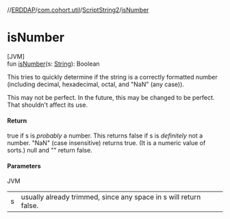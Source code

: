 //[ERDDAP](../../../index.md)/[com.cohort.util](../index.md)/[ScriptString2](index.md)/[isNumber](is-number.md)

# isNumber

[JVM]\
fun [isNumber](is-number.md)(s: [String](https://docs.oracle.com/en/java/javase/17/docs/api/java.base/java/lang/String.html)): Boolean

This tries to quickly determine if the string is a correctly formatted number (including decimal, hexadecimal, octal, and &quot;NaN&quot; (any case)). 

This may not be perfect. In the future, this may be changed to be perfect. That shouldn't affect its use.

#### Return

true if s is *probably* a number. This returns false if s is *definitely* not a number. &quot;NaN&quot; (case insensitive) returns true. (It is a numeric value of sorts.) null and &quot;&quot; return false.

#### Parameters

JVM

| | |
|---|---|
| s | usually already trimmed, since any space in s will return false. |